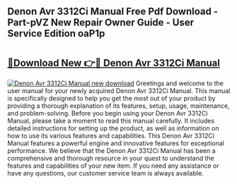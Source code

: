 ## Denon Avr 3312Ci Manual Free Pdf Download - Part-pVZ New Repair Owner Guide - User Service Edition oaP1p

# <h2><a href="http://bc3416.oget.top/?id=Denon+Avr+3312Ci+Manual">🔗Download New 👉🔴 Denon Avr 3312Ci Manual</a></h2>

[![Denon Avr 3312Ci Manual new download](https://i.imgur.com/5g1atiW.png)](http://bc3416.oget.top/?id=Denon+Avr+3312Ci+Manual)
Greetings and welcome to the user manual for your newly acquired Denon Avr 3312Ci Manual. This manual is specifically designed to help you get the most out of your product by providing a thorough explanation of its features, setup, usage, maintenance, and problem-solving. Before you begin using your Denon Avr 3312Ci Manual, please take a moment to read this manual carefully. It includes detailed instructions for setting up the product, as well as information on how to use its various features and capabilities. This Denon Avr 3312Ci Manual features a powerful engine and innovative features for exceptional performance. We believe that the Denon Avr 3312Ci Manual has been a comprehensive and thorough resource in your quest to understand the features and capabilities of your new item. If you need any assistance or have any questions, our customer service team is always available.
